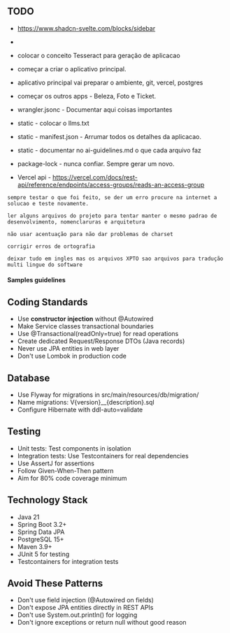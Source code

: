 ## TODO

- https://www.shadcn-svelte.com/blocks/sidebar
-
- colocar o conceito Tesseract para geração de aplicacao
- começar a criar o aplicativo principal.
- aplicativo principal vai preparar o ambiente, git, vercel, postgres
- começar os outros apps - Beleza, Foto e Ticket.

- wrangler.jsonc - Documentar aqui coisas importantes
- static - colocar o llms.txt
- static - manifest.json - Arrumar todos os detalhes da aplicacao.
- static - documentar no ai-guidelines.md o que cada arquivo faz
- package-lock - nunca confiar. Sempre gerar um novo.
- Vercel api - https://vercel.com/docs/rest-api/reference/endpoints/access-groups/reads-an-access-group

```text
sempre testar o que foi feito, se der um erro procure na internet a solucao e teste novamente.

ler alguns arquivos do projeto para tentar manter o mesmo padrao de desenvolvimento, nomenclaruras e arquitetura

não usar acentuação para não dar problemas de charset

corrigir erros de ortografia

deixar tudo em ingles mas os arquivos XPTO sao arquivos para tradução multi lingue do software
```

#### Samples guidelines

## Coding Standards

- Use **constructor injection** without @Autowired
- Make Service classes transactional boundaries
- Use @Transactional(readOnly=true) for read operations
- Create dedicated Request/Response DTOs (Java records)
- Never use JPA entities in web layer
- Don't use Lombok in production code

## Database

- Use Flyway for migrations in src/main/resources/db/migration/
- Name migrations: V{version}\_\_{description}.sql
- Configure Hibernate with ddl-auto=validate

## Testing

- Unit tests: Test components in isolation
- Integration tests: Use Testcontainers for real dependencies
- Use AssertJ for assertions
- Follow Given-When-Then pattern
- Aim for 80% code coverage minimum

## Technology Stack

- Java 21
- Spring Boot 3.2+
- Spring Data JPA
- PostgreSQL 15+
- Maven 3.9+
- JUnit 5 for testing
- Testcontainers for integration tests

## Avoid These Patterns

- Don't use field injection (@Autowired on fields)
- Don't expose JPA entities directly in REST APIs
- Don't use System.out.println() for logging
- Don't ignore exceptions or return null without good reason
